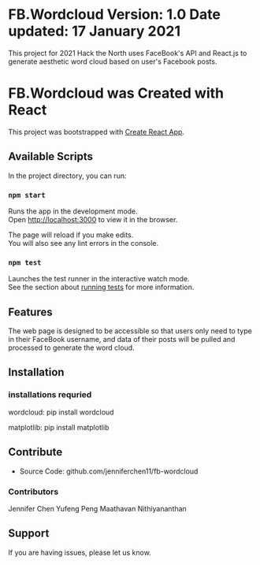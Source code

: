 FB.Wordcloud
Version: 1.0
Date updated: 17 January 2021
========

This project for 2021 Hack the North uses FaceBook's API and React.js to generate aesthetic word cloud based on user's Facebook posts.

# FB.Wordcloud was Created with React 

This project was bootstrapped with [Create React App](https://github.com/facebook/create-react-app).

## Available Scripts

In the project directory, you can run:

### `npm start`

Runs the app in the development mode.\
Open [http://localhost:3000](http://localhost:3000) to view it in the browser.

The page will reload if you make edits.\
You will also see any lint errors in the console.

### `npm test`

Launches the test runner in the interactive watch mode.\
See the section about [running tests](https://facebook.github.io/create-react-app/docs/running-tests) for more information.


Features
--------

The web page is designed to be accessible so that users only need to type in their FaceBook username, and data of their posts will be pulled and processed to generate the word cloud.


Installation
------------

### installations requried ###
wordcloud: pip install wordcloud

matplotlib: pip install matplotlib


Contribute
----------

- Source Code: github.com/jenniferchen11/fb-wordcloud

### Contributors ###
Jennifer Chen
Yufeng Peng
Maathavan Nithiyananthan


Support
-------

If you are having issues, please let us know.


